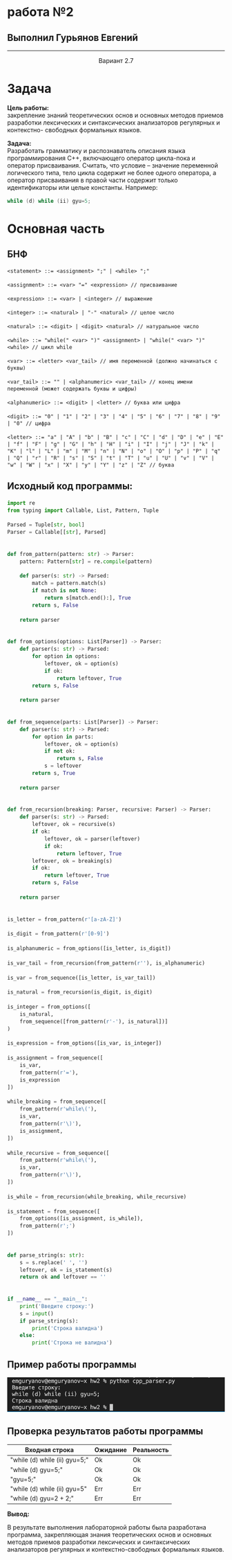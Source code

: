 #  работа №2

## Выполнил Гурьянов Евгений

---

$$\text{Вариант 2.7}$$

# Задача

**Цель работы:**  
закрепление знаний теоретических основ и основных методов приемов разработки лексических и синтаксических анализаторов регулярных и контекстно- свободных формальных языков.

**Задача:**  
Разработать грамматику и распознаватель описания языка программирования C++, включающего оператор цикла-пока и оператор присваивания. Считать, что условие – значение переменной логического типа, тело цикла содержит не более одного оператора, а оператор присваивания в правой части содержит только идентификаторы или целые константы. Например:

```c++
while (d) while (ii) gyu=5;
```

# Основная часть

## БНФ

```bnf
<statement> ::= <assignment> ";" | <while> ";"

<assignment> ::= <var> "=" <expression> // присваивание

<expression> ::= <var> | <integer> // выражение

<integer> ::= <natural> | "-" <natural> // целое число

<natural> ::= <digit> | <digit> <natural> // натуральное число

<while> ::= "while(" <var> ")" <assignment> | "while(" <var> ")" <while> // цикл while

<var> ::= <letter> <var_tail> // имя переменной (должно начинаться с буквы)

<var_tail> ::= "" | <alphanumeric> <var_tail> // конец имени переменной (может содержать буквы и цифры)

<alphanumeric> ::= <digit> | <letter> // буква или цифра

<digit> ::= "0" | "1" | "2" | "3" | "4" | "5" | "6" | "7" | "8" | "9" | "0" // цифра

<letter> ::= "a" | "A" | "b" | "B" | "c" | "C" | "d" | "D" | "e" | "E" | "f" | "F" | "g" | "G" | "h" | "H" | "i" | "I" | "j" | "J" | "k" | "K" | "l" | "L" | "m" | "M" | "n" | "N" | "o" | "O" | "p" | "P" | "q" | "Q" | "r" | "R" | "s" | "S" | "t" | "T" | "u" | "U" | "v" | "V" | "w" | "W" | "x" | "X" | "y" | "Y" | "z" | "Z" // буква
```

## Исходный код программы:

```py
import re
from typing import Callable, List, Pattern, Tuple

Parsed = Tuple[str, bool]
Parser = Callable[[str], Parsed]


def from_pattern(pattern: str) -> Parser:
    pattern: Pattern[str] = re.compile(pattern)

    def parser(s: str) -> Parsed:
        match = pattern.match(s)
        if match is not None:
            return s[match.end():], True
        return s, False

    return parser


def from_options(options: List[Parser]) -> Parser:
    def parser(s: str) -> Parsed:
        for option in options:
            leftover, ok = option(s)
            if ok:
                return leftover, True
        return s, False

    return parser


def from_sequence(parts: List[Parser]) -> Parser:
    def parser(s: str) -> Parsed:
        for option in parts:
            leftover, ok = option(s)
            if not ok:
                return s, False
            s = leftover
        return s, True

    return parser


def from_recursion(breaking: Parser, recursive: Parser) -> Parser:
    def parser(s: str) -> Parsed:
        leftover, ok = recursive(s)
        if ok:
            leftover, ok = parser(leftover)
            if ok:
                return leftover, True
        leftover, ok = breaking(s)
        if ok:
            return leftover, True
        return s, False

    return parser


is_letter = from_pattern(r'[a-zA-Z]')

is_digit = from_pattern(r'[0-9]')

is_alphanumeric = from_options([is_letter, is_digit])

is_var_tail = from_recursion(from_pattern(r''), is_alphanumeric)

is_var = from_sequence([is_letter, is_var_tail])

is_natural = from_recursion(is_digit, is_digit)

is_integer = from_options([
    is_natural,
    from_sequence([from_pattern(r'-'), is_natural])]
)

is_expression = from_options([is_var, is_integer])

is_assignment = from_sequence([
    is_var,
    from_pattern(r'='),
    is_expression
])

while_breaking = from_sequence([
    from_pattern(r'while\('),
    is_var,
    from_pattern(r'\)'),
    is_assignment,
])

while_recursive = from_sequence([
    from_pattern(r'while\('),
    is_var,
    from_pattern(r'\)'),
])

is_while = from_recursion(while_breaking, while_recursive)

is_statement = from_sequence([
    from_options([is_assignment, is_while]),
    from_pattern(r';')
])


def parse_string(s: str):
    s = s.replace(' ', '')
    leftover, ok = is_statement(s)
    return ok and leftover == ''


if __name__ == "__main__":
    print('Введите строку:')
    s = input()
    if parse_string(s):
        print('Строка валидна')
    else:
        print('Строка не валидна')

```

## Пример работы программы

![](imgs/1.png)

## Проверка результатов работы программы

| Входная строка                | Ожидание | Реальность |
|-------------------------------|----------|------------|
| "while (d) while (ii) gyu=5;" | Ok       | Ok         |
| "while (d) gyu=5;"            | Ok       | Ok         |
| "gyu=5;"                      | Ok       | Ok         |
| "while (d) while (ii) gyu=5"  | Err      | Err        |
| "while (d) gyu=2 + 2;"        | Err      | Err        |


**Вывод:**  

В результате выполнения лабораторной работы была разработана программа, закрепляющая знания теоретических основ и основных методов приемов разработки лексических и синтаксических анализаторов регулярных и контекстно-свободных формальных языков.
